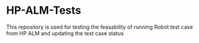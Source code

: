 # HP-ALM-Tests

This repository is used for testing the feasability of running Robot test case from HP ALM and updating the test case status
